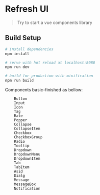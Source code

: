 # Refresh UI

> Try to start a vue components library

## Build Setup

``` bash
# install dependencies
npm install

# serve with hot reload at localhost:8080
npm run dev

# build for production with minification
npm run build

```
Components basic-finished as bellow:
```
    Button
    Input
    Icon
    Tag
    Rate
    Popper
    Collapse
    CollapseItem
    Checkbox
    CheckboxGroup
    Radio
    Tooltip
    Dropdown
    DropdownMenu
    DropdownItem
    Tab
    TabItem
    Asid
    Dialg
    Message
    MessageBox
    Notification
```